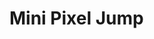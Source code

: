 <!DOCTYPE html>
<html lang="en">
<head>
  <meta charset="UTF-8" />
  <meta name="viewport" content="width=device-width, initial-scale=1.0" />
  <title>MiniPixelJump</title>
  <link rel="stylesheet" href="style.css" />
</head>
<body>
  <h1>Mini Pixel Jump</h1>
  <canvas id="gameCanvas" width="480" height="320"></canvas>
  <script src="script.js"></script>
</body>
</html>
